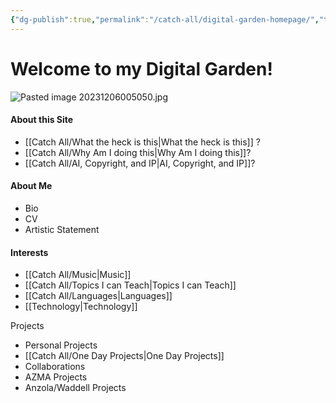 ```yaml
---
{"dg-publish":true,"permalink":"/catch-all/digital-garden-homepage/","tags":["gardenEntry"],"updated":"2023-12-06T00:51:23.944-07:00"}
---
```


# Welcome to my Digital Garden!
![Pasted image 20231206005050.jpg](/img/user/Attachements/Pasted%20image%2020231206005050.jpg)
#### About this Site 
- [[Catch All/What the heck is this\|What the heck is this]] ?
- [[Catch All/Why Am I doing this\|Why Am I doing this]]?
-  [[Catch All/AI, Copyright, and IP\|AI, Copyright, and IP]]?
####  About Me
- Bio
- CV
- Artistic Statement

#### Interests
- [[Catch All/Music\|Music]]
- [[Catch All/Topics I can Teach\|Topics I can Teach]]
- [[Catch All/Languages\|Languages]]
- [[Technology\|Technology]]

Projects
- Personal Projects
- [[Catch All/One Day Projects\|One Day Projects]]
- Collaborations
- AZMA Projects
- Anzola/Waddell Projects